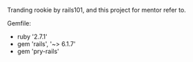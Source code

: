 Tranding rookie by rails101, and this project for mentor refer to.

Gemfile:
- ruby '2.7.1'
- gem 'rails', '~> 6.1.7'
- gem 'pry-rails'
